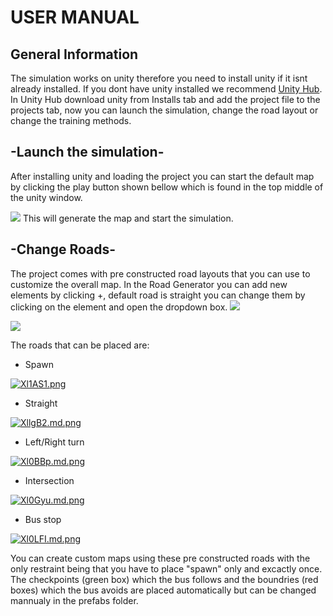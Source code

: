 # USER MANUAL
## General Information
The simulation works on unity therefore you need to install unity if it isnt already installed.
If you dont have unity installed we recommend [Unity Hub][d1]. In Unity Hub download unity from Installs tab and add the project file to the projects tab, now you can launch the simulation, change the road layout or change the training methods.
## -Launch the simulation-

After installing unity and loading the project you can start the default map by clicking the play button shown bellow which is found in the top middle of the unity window.

![](https://iili.io/Xl759j.png)
This will generate the map and start the simulation.

## -Change Roads-

The project comes with pre constructed road layouts that you can use to customize the overall map. In the Road Generator you can add new elements by clicking +, default road is straight you can change them by clicking on the element and open the dropdown box.
![](https://media.discordapp.net/attachments/527124872833531925/968215603276038154/unknown.png)

![](https://user-images.githubusercontent.com/59233358/171064808-5d3b5b6d-56a8-4d0b-9af6-c8ceac3155d9.png)


The roads that can be placed are:
-  Spawn

[![Xl1AS1.png](https://iili.io/Xl1AS1.png)](https://freeimage.host/)
- Straight

[![XllgB2.md.png](https://iili.io/XllgB2.md.png)](https://freeimage.host/i/XllgB2)
- Left/Right turn

[![Xl0BBp.md.png](https://iili.io/Xl0BBp.md.png)](https://freeimage.host/i/Xl0BBp)
- Intersection

[![Xl0Gyu.md.png](https://iili.io/Xl0Gyu.md.png)](https://freeimage.host/i/Xl0Gyu)
- Bus stop

[![Xl0LFI.md.png](https://iili.io/Xl0LFI.md.png)](https://freeimage.host/i/Xl0LFI)

You can create custom maps using these pre constructed roads with the only restraint being that you have to place "spawn" only and excactly once.
The checkpoints (green box) which the bus follows and the boundries (red boxes) which the bus avoids are placed automatically but can be changed mannualy in the prefabs folder.






 [d1]: <https://unity3d.com/get-unity/download>
